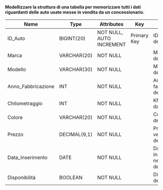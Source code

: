 **Modellizzare la struttura di una tabella per memorizzare tutti i dati riguardanti delle auto usate messe in vendita da un concessionario.**

| **Name**           | **Type**     | **Attributes**           | **Key**     | **Note**                                     |
| ------------------ | ------------ | ------------------------ | ----------- | -------------------------------------------- |
| ID_Auto            | BIGINT(20)   | NOT NULL, AUTO INCREMENT | Primary Key | ID unico dell'automobile                     |
| Marca              | VARCHAR(20)  | NOT NULL                 |             | Marca dell'automobile                        |
| Modello            | VARCHAR(30)  | NOT NULL                 |             | Modello dell'automobile                      |
| Anno_Fabbricazione | INT          | NOT NULL                 |             | Anno di fabbricazione dell'automobile        |
| Chilometraggio     | INT          | NOT NULL                 |             | KM percorsi dall'automobile                  |
| Colore             | VARCHAR(20)  | NOT NULL                 |             | Colore dell'automobile                       |
| Prezzo             | DECIMAL(9,1) | NOT NULL                 |             | Prezzo di vendita dell'automobile            |
| Data_Inserimento   | DATE         | NOT NULL                 |             | Data inserimento nel sistema dell'automobile |
| Disponibilità      | BOOLEAN      | NOT NULL                 |             | Disponibilità dell'automobile                |
